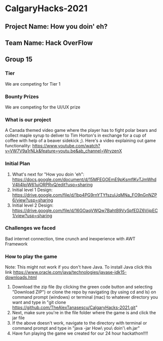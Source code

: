 # CalgaryHacks-2021
## Project Name: How you doin' eh?
## Team Name: Hack OverFlow
## Group 15


### Tier
We are competing for Tier 1

### Bounty Prizes
We are competing for the UI/UX prize

### What is our project
A Canada themed video game where the player has to fight polar bears and collect maple syrup to deliver to Tim Horton's in exchange for a cup of coffee with help of a beaver sidekick ;). Here's a video explaining out game functionality: https://www.youtube.com/watch?v=VW7V9a1rNLk&feature=youtu.be&ab_channel=WryzenX

### Initial Plan
1) What's next for "How you doin 'eh": https://docs.google.com/document/d/15MFEGOEmE9pKsmflKvTJmWhdV4li4IpjW61ujORPRvQ/edit?usp=sharing 
2) Initial level 1 Design: https://drive.google.com/file/d/1bp4PG9rnYTYfszulJqMNa_FO9nGnNZP6/view?usp=sharing 
3) Initial level 2 Design: https://drive.google.com/file/d/16GOaqVWQw7BahtB9VySpfEDZ6VjipEC1/view?usp=sharing 

### Challenges we faced
Bad internet connection, time crunch and inexperience with AWT Framework

### How to play the game

Note: This might not work if you don't have Java. To install Java click this link https://www.oracle.com/java/technologies/javase-jdk15-downloads.html
1) Download the zip file (by clicking the green code button and selecting "Download ZIP") or clone the repo by navigating (by using cd and ls) on command prompt (windows) or terminal (mac) to whatever directory you want and type in "git clone https://github.com/TheAlexTanasescu/CalgaryHacks-2021.git"
2) Next, make sure you're in the file folder where the game is and click the jar file
3) If the above doesn't work, navigate to the directory with terminal or command prompt and type in "java -jar How\ you\ doin\'\ eh.jar"
4) Have fun playing the game we created for our 24 hour hackathon!!!!



